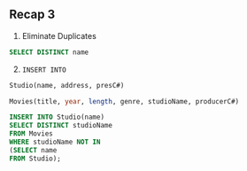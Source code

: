 ## Recap 3

1. Eliminate Duplicates
  ```sql
  SELECT DISTINCT name
  ```

2. `INSERT INTO`
  ```sql
  Studio(name, address, presC#)
  ```
  ```sql
  Movies(title, year, length, genre, studioName, producerC#)
  ```
  ```sql
  INSERT INTO Studio(name)
  SELECT DISTINCT studioName
  FROM Movies
  WHERE studioName NOT IN
  (SELECT name 
  FROM Studio);
  ```
